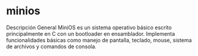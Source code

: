 # minios
Descripción General
MiniOS es un sistema operativo básico escrito principalmente en C con un bootloader en ensamblador. 
Implementa funcionalidades básicas como manejo de pantalla, teclado, mouse, sistema de archivos y comandos de consola.
